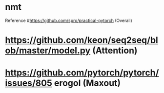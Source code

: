 # nmt

Reference
#https://github.com/spro/practical-pytorch (Overall)
# https://github.com/keon/seq2seq/blob/master/model.py (Attention)
# https://github.com/pytorch/pytorch/issues/805 erogol (Maxout)
